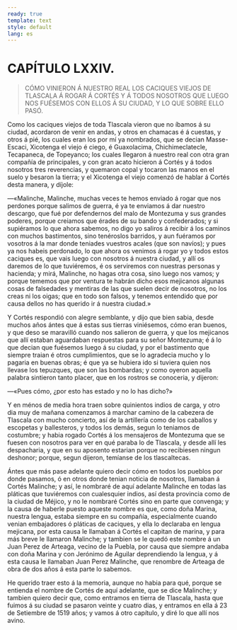 ```yaml
---
ready: true
template: text
style: default
lang: es
---
```


# CAPÍTULO LXXIV.

> CÓMO VINIERON Á NUESTRO REAL LOS CACIQUES VIEJOS DE TLASCALA Á ROGAR Á
> CORTÉS Y Á TODOS NOSOTROS QUE LUEGO NOS FUÉSEMOS CON ELLOS Á SU CIUDAD,
> Y LO QUE SOBRE ELLO PASÓ.


Como los caciques viejos de toda Tlascala vieron que no íbamos á
su ciudad, acordaron de venir en andas, y otros en chamacas é á
cuestas, y otros á pié, los cuales eran los por mí ya nombrados, que
se decian Masse-Escaci, Xicotenga el viejo é ciego, é Guaxolacima,
Chichimeclatecle, Tecapaneca, de Topeyanco; los cuales llegaron á
nuestro real con otra gran compañía de principales, y con gran acato
hicieron á Cortés y á todos nosotros tres reverencias, y quemaron copal
y tocaron las manos en el suelo y besaron la tierra; y el Xicotenga el
viejo comenzó de hablar á Cortés desta manera, y díjole:

—«Malinche, Malinche, muchas veces te hemos enviado á rogar que nos
perdones porque salimos de guerra, é ya te enviamos á dar nuestro
descargo, que fué por defendernos del malo de Montezuma y sus grandes
poderes, porque creiamos que érades de su bando y confederados; y
si supiéramos lo que ahora sabemos, no digo yo saliros á recibir á
los caminos con muchos bastimentos, sino tenéroslos barridos, y aun
fuéramos por vosotros á la mar donde teniades vuestros acales (que
son navíos); y pues ya nos habeis perdonado, lo que ahora os venimos
á rogar yo y todos estos caciques es, que vais luego con nosotros á
nuestra ciudad, y allí os daremos de lo que tuviéremos, é os serviremos
con nuestras personas y hacienda; y mirá, Malinche, no hagas otra cosa,
sino luego nos vamos; y porque tememos que por ventura te habrán dicho
esos mejicanos algunas cosas de falsedades y mentiras de las que suelen
decir de nosotros, no los creas ni los oigas; que en todo son falsos,
y tenemos entendido que por causa dellos no has querido ir á nuestra
ciudad.»

Y Cortés respondió con alegre semblante, y dijo que bien sabia,
desde muchos años ántes que á estas sus tierras viniésemos, cómo eran
buenos, y que deso se maravilló cuando nos salieron de guerra, y que
los mejicanos que allí estaban aguardaban respuestas para su señor
Montezuma; é á lo que decian que fuésemos luego á su ciudad, y por
el bastimento que siempre traian é otros cumplimientos, que se lo
agradecia mucho y lo pagaria en buenas obras; é que ya se hubiera ido
si tuviera quien nos llevase los tepuzques, que son las bombardas; y
como oyeron aquella palabra sintieron tanto placer, que en los rostros
se conoceria, y dijeron:

—«Pues cómo, ¿por esto has estado y no lo has dicho?»

Y en ménos de media hora traen sobre quinientos indios de carga, y
otro dia muy de mañana comenzamos á marchar camino de la cabezera de
Tlascala con mucho concierto, así de la artillería como de los caballos
y escopetas y ballesteros, y todos los demás, segun lo teniamos de
costumbre; y habia rogado Cortés á los mensajeros de Montezuma que se
fuesen con nosotros para ver en qué paraba lo de Tlascala, y desde allí
les despacharia, y que en su aposento estarian porque no recibiesen
ningun deshonor; porque, segun dijeron, temíanse de los tlascaltecas.

Ántes que más pase adelante quiero decir cómo en todos los pueblos por
donde pasamos, ó en otros donde tenian noticia de nosotros, llamaban
á Cortés Malinche; y así, le nombraré de aquí adelante Malinche en
todas las pláticas que tuviéremos con cualesquier indios, así desta
provincia como de la ciudad de Méjico, y no le nombraré Cortés sino
en parte que convenga; y la causa de haberle puesto aqueste nombre es
que, como doña Marina, nuestra lengua, estaba siempre en su compañía,
especialmente cuando venian embajadores ó pláticas de caciques, y ella
lo declaraba en lengua mejicana, por esta causa le llamaban á Cortés el
capitan de marina, y para más breve le llamaron Malinche; y tambien se
le quedó este nombre á un Juan Perez de Arteaga, vecino de la Puebla,
por causa que siempre andaba con doña Marina y con Jerónimo de Aguilar
deprendiendo la lengua, y á esta causa le llamaban Juan Perez Malinche,
que renombre de Arteaga de obra de dos años á esta parte lo sabemos.

He querido traer esto á la memoria, aunque no habia para qué, porque se
entienda el nombre de Cortés de aquí adelante, que se dice Malinche; y
tambien quiero decir que, como entramos en tierra de Tlascala, hasta
que fuimos á su ciudad se pasaron veinte y cuatro dias, y entramos en
ella á 23 de Setiembre de 1519 años; y vamos á otro capítulo, y diré lo
que allí nos avino.
